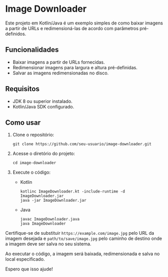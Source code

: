 # Image Downloader

Este projeto em Kotlin/Java é um exemplo simples de como baixar imagens a partir de URLs e redimensioná-las de acordo com parâmetros pré-definidos.

## Funcionalidades

- Baixar imagens a partir de URLs fornecidas.
- Redimensionar imagens para largura e altura pré-definidas.
- Salvar as imagens redimensionadas no disco.

## Requisitos

- JDK 8 ou superior instalado.
- Kotlin/Java SDK configurado.

## Como usar

1. Clone o repositório:

   ```shell
   git clone https://github.com/seu-usuario/image-downloader.git
   ```

2. Acesse o diretório do projeto:

   ```shell
   cd image-downloader
   ```

3. Execute o código:

    - Kotlin

      ```shell
      kotlinc ImageDownloader.kt -include-runtime -d ImageDownloader.jar
      java -jar ImageDownloader.jar
      ```

    - Java

      ```shell
      javac ImageDownloader.java
      java ImageDownloader
      ```

Certifique-se de substituir `https://example.com/image.jpg` pelo URL da imagem desejada e `path/to/save/image.jpg` pelo caminho de destino onde a imagem deve ser salva no seu sistema.

Ao executar o código, a imagem será baixada, redimensionada e salva no local especificado.

Espero que isso ajude!
